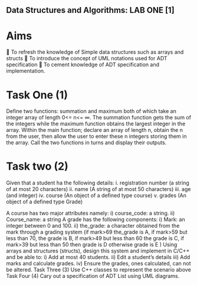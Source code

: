 ## Data Structures and Algorithms: LAB ONE [1]
# Aims
 To refresh the knowledge of Simple data structures such as arrays and structs
 To introduce the concept of UML notations used for ADT specification
 To cement knowledge of ADT specification and implementation.


# Task One (1)
Define two functions: summation and maximum both of which take an integer array of length
0<= n<= ∞. The summation function gets the sum of the integers while the maximum function
obtains the largest integer in the array.
Within the main function; declare an array of length n, obtain the n from the user, then allow the
user to enter these n integers storing them in the array. Call the two functions in turns and display
their outputs.

# Task two (2)
Given that a student ha the following details:
i. registration number (a string of at most 20 characters)
ii. name (A string of at most 50 characters)
iii. age (and integer)
iv. course (An object of a defined type course)
v. grades (An object of a defined type Grade)

A course has two major attributes namely:
i)
course_code: a string.
ii)
Course_name: a string
A grade has the following components:
i)
Mark: an integer between 0 and 100.
ii)
the_grade: a character obtained from the mark through a grading system (if mark>69
the_grade is A, if mark>59 but less than 70, the grade is B, if mark>49 but less than 60
the grade is C, if mark>39 but less than 50 then grade is D otherwise grade is E )
Using arrays and structures (structs), design this system and implement in C/C++ and be able to:
i)
Add at most 40 students.
ii)
Edit a student’s details
iii)
Add marks and calculate grades.
iv)
Ensure the grades, ones calculated, can not be altered.
Task Three (3)
Use C++ classes to represent the scenario above
Task Four (4)
Cary out a specification of ADT List using UML diagrams.